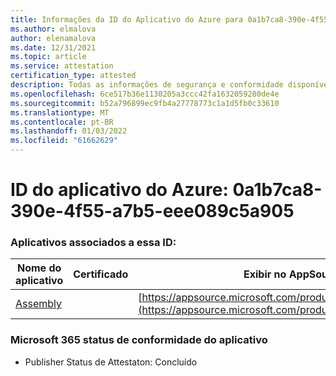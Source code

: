 ```yaml
---
title: Informações da ID do Aplicativo do Azure para 0a1b7ca8-390e-4f55-a7b5-eee089c5a905
ms.author: elmalova
author: elenamalova
ms.date: 12/31/2021
ms.topic: article
ms.service: attestation
certification_type: attested
description: Todas as informações de segurança e conformidade disponíveis para 0a1b7ca8-390e-4f55-a7b5-eee089c5a905.
ms.openlocfilehash: 6ce517b36e1130205a3ccc42fa1632059280de4e
ms.sourcegitcommit: b52a796899ec9fb4a27778773c1a1d5fb0c33610
ms.translationtype: MT
ms.contentlocale: pt-BR
ms.lasthandoff: 01/03/2022
ms.locfileid: "61662629"
---
```

# <a name="azure-app-id-0a1b7ca8-390e-4f55-a7b5-eee089c5a905"></a>ID do aplicativo do Azure: 0a1b7ca8-390e-4f55-a7b5-eee089c5a905


### <a name="apps-associated-with-this-id"></a>Aplicativos associados a essa ID:
| **Nome do aplicativo** | **Certificado** | **Exibir no AppSource** |
|--------------|---------------|-----------------------|
| [Assembly](https://docs.microsoft.com/microsoft-365-app-certification/forward/WA200002271) |  | [https://appsource.microsoft.com/product/office/WA200002271](https://appsource.microsoft.com/product/office/WA200002271) |

### <a name="microsoft-365-app-compliance-status"></a>Microsoft 365 status de conformidade do aplicativo
- Publisher Status de Attestaton: Concluído

